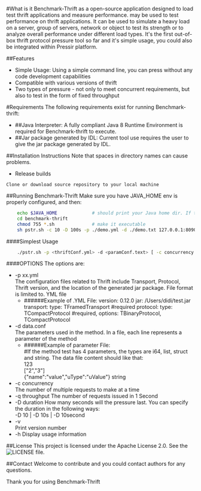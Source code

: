 #What is it
Benchmark-Thrift as a open-source application designed to load test thrift applications and measure performance.  may be used to test performance on thrift applications. It can be used to simulate a heavy load on a server, group of servers, network or object to test its strength or to analyze overall performance under different load types.
It's the first out-of-box thrift protocol pressure tool so far and it's simple usage, you could also be integrated within Pressir platform.

##Features
   * Simple Usage: Using a simple command line, you can press without any code development capabilities   
   * Compatible with various versions of thrift
   * Two types of pressure - not only to meet concurrent requirements, but also to test in the form of fixed throughput

#Requirements
The following requirements exist for running Benchmark-thrift:
   * ##Java Interpreter:
     A fully compliant Java 8 Runtime Environment is required for Benchmark-thrift to execute.
   * ##Jar package generated by IDL:
     Current tool use requires the user to give the jar package generated by IDL.
     
##Installation Instructions
Note that spaces in directory names can cause problems.

   * Release builds

    Clone or download source repository to your local machine 

##Running Benchmark-Thrift
   Make sure you have JAVA_HOME env is properly configured, and then: 
```bash
    echo $JAVA_HOME             # should print your Java home dir. If the command fails, you need to install the Java environment. Java Downloads: https://www.oracle.com/technetwork/java/javase/downloads/index.html
    cd benchmark-thrift
    chmod 755 *.sh              # make it executable
    sh pstr.sh -c 10 -D 100s -p ./demo.yml -d ./demo.txt 127.0.0.1:8090/Test/test # run it
```

####Simplest Usage
```bash
    ./pstr.sh -p <thriftConf.yml> -d <paramConf.text> [ -c concurrency ] [ -n requests ] [options] url
```
####OPTIONS
   The options are:     
   * -p xx.yml   
   The configuration files related to Thrift include Transport, Protocol, Thrift version, and the location of the generated jar package. File format is limited to. YML file
        * ######Example of .YML File:
         version: 0.12.0
         jar: /Users/didi/test.jar      
         transport:
            type: TFramedTransport  #required
         protocol:
            type: TCompactProtocol  #required, options: TBinaryProtocol, TCompactProtocol          
   * -d data.conf   
   The parameters used in the method. In a file, each line represents a parameter of the method
        * ######Example of parameter File:  
         #If the method test has 4 parameters, the types are i64, list, struct and string. The data file content should like that:  
         123  
         ["2","3"]  
         {"name":"value","uType":"uValue"}
         string   
   * -c concurrency  
   The number of multiple requests to make at a time
   * -q throughput
   The number of requests issued in 1 Second
   * -D duration
   How many seconds will the pressure last. You can specify the duration in the following ways:  
   -D 10 | -D 10s | -D 10second  
   * -v   
   Print version number
   * -h
   Display usage information

##License
This project is licensed under the Apache License 2.0. See the ![LICENSE](https://github.com/didi/thrift-mock/blob/master/LICENSE) file.

##Contact
Welcome to contribute and you could contact authors for any questions.

Thank you for using Benchmark-Thrift

